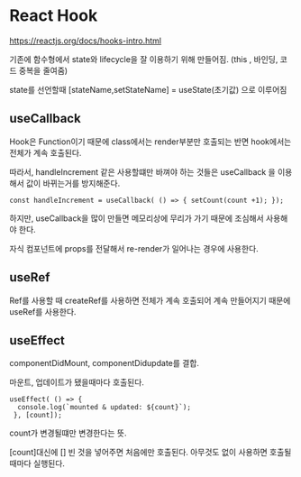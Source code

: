 # React Hook
https://reactjs.org/docs/hooks-intro.html

기존에 함수형에서 state와 lifecycle을 잘 이용하기 위해 만들어짐. (this , 바인딩, 코드 중복을 줄여줌)

state를 선언할때 [stateName,setStateName] = useState(초기값) 으로 이루어짐

## useCallback

Hook은 Function이기 때문에 class에서는 render부분만 호출되는 반면 hook에서는 전체가 계속 호출된다. 

따라서, handleIncrement 같은 사용할떄만 바껴야 하는 것들은 useCallback 을 이용해서 값이 바뀌는거를 방지해준다.
```
const handleIncrement = useCallback( () => { setCount(count +1); });
```
하지만, useCallback을 많이 만들면 메모리상에 무리가 가기 때문에 조심해서 사용해야 한다.

자식 컴포넌트에 props를 전달해서 re-render가 일어나는 경우에 사용한다.

## useRef
Ref를 사용할 때 createRef를 사용하면 전체가 계속 호출되어 계속 만들어지기 때문에 useRef를 사용한다.

## useEffect
componentDidMount, componentDidupdate를 결합.

마운트, 업데이트가 됐을때마다 호출된다.

```
useEffect( () => {
  console.log(`mounted & updated: ${count}`);
 }, [count]);
```
count가 변경될떄만 변경한다는 뜻.

[count]대신에 [] 빈 것을 넣어주면 처음에만 호출된다. 아무것도 없이 사용하면 호출될때마다 실행된다.
